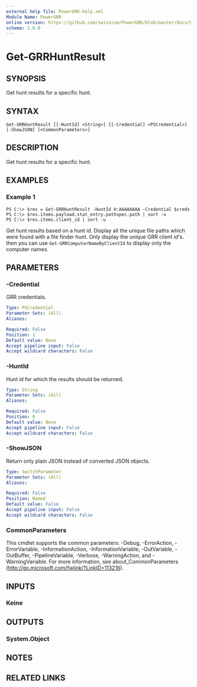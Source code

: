 ```yaml
---
external help file: PowerGRR-help.xml
Module Name: PowerGRR
online version: https://github.com/swisscom/PowerGRR/blob/master/docs/Get-GRRHuntResult.md
schema: 2.0.0
---
```


# Get-GRRHuntResult

## SYNOPSIS
Get hunt results for a specific hunt.

## SYNTAX

```
Get-GRRHuntResult [[-HuntId] <String>] [[-Credential] <PSCredential>] [-ShowJSON] [<CommonParameters>]
```

## DESCRIPTION
Get hunt results for a specific hunt.

## EXAMPLES

### Example 1
```
PS C:\> $res = Get-GRRHuntResult -HuntId H:AAAAAAAA -Credential $creds
PS C:\> $res.items.payload.stat_entry.pathspec.path | sort -u
PS C:\> $res.items.client_id | sort -u
```

Get hunt results based on a hunt id. Display all the unique file paths which
were found with a file finder hunt. Only display the unique GRR client id's.
then you can use `Get-GRRComputerNameByClientId` to display only the computer
names.

## PARAMETERS

### -Credential
GRR credentials.

```yaml
Type: PSCredential
Parameter Sets: (All)
Aliases:

Required: False
Position: 1
Default value: None
Accept pipeline input: False
Accept wildcard characters: False
```

### -HuntId
Hunt id for which the results should be returned.

```yaml
Type: String
Parameter Sets: (All)
Aliases:

Required: False
Position: 0
Default value: None
Accept pipeline input: False
Accept wildcard characters: False
```

### -ShowJSON
Return only plain JSON instead of converted JSON objects.

```yaml
Type: SwitchParameter
Parameter Sets: (All)
Aliases:

Required: False
Position: Named
Default value: False
Accept pipeline input: False
Accept wildcard characters: False
```

### CommonParameters
This cmdlet supports the common parameters: -Debug, -ErrorAction, -ErrorVariable, -InformationAction, -InformationVariable, -OutVariable, -OutBuffer, -PipelineVariable, -Verbose, -WarningAction, and -WarningVariable. For more information, see about_CommonParameters (http://go.microsoft.com/fwlink/?LinkID=113216).

## INPUTS

### Keine

## OUTPUTS

### System.Object

## NOTES

## RELATED LINKS
